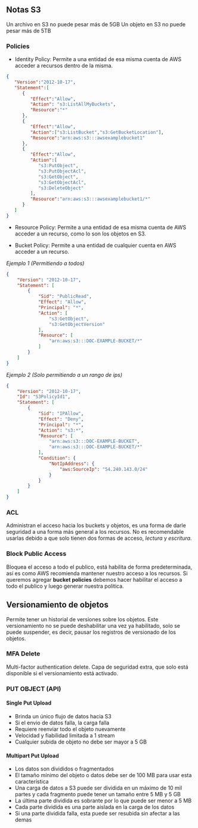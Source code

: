 ## Notas S3

Un archivo en S3 no puede pesar más de 5GB
Un objeto en S3 no puede pesar más de 5TB

### Policies
- Identity Policy: Permite a una entidad de esa misma cuenta de AWS acceder a recursos dentro de la misma.
~~~json
{
   "Version":"2012-10-17",
   "Statement":[
      {
         "Effect":"Allow",
         "Action": "s3:ListAllMyBuckets",
         "Resource":"*"
      },
      {
         "Effect":"Allow",
         "Action":["s3:ListBucket","s3:GetBucketLocation"],
         "Resource":"arn:aws:s3:::awsexamplebucket1"
      },
      {
         "Effect":"Allow",
         "Action":[
            "s3:PutObject",
            "s3:PutObjectAcl",
            "s3:GetObject",
            "s3:GetObjectAcl",
            "s3:DeleteObject"
         ],
         "Resource":"arn:aws:s3:::awsexamplebucket1/*"
      }
   ]
}
~~~

- Resource Policy: Permite a una entidad de esa misma cuenta de AWS acceder a un recurso, como lo son los objetos en S3.

- Bucket Policy: Permite a una entidad de cualquier cuenta en AWS acceder a un recurso.

*Ejemplo 1 (Permitiendo a todos)*
~~~json
{
    "Version": "2012-10-17",
    "Statement": [
        {
            "Sid": "PublicRead",
            "Effect": "Allow",
            "Principal": "*",
            "Action": [
                "s3:GetObject",
                "s3:GetObjectVersion"
            ],
            "Resource": [
                "arn:aws:s3:::DOC-EXAMPLE-BUCKET/*"
            ]
        }
    ]
}
~~~

*Ejemplo 2 (Solo permitiendo a un rango de ips)*
~~~json
{
    "Version": "2012-10-17",
    "Id": "S3PolicyId1",
    "Statement": [
        {
            "Sid": "IPAllow",
            "Effect": "Deny",
            "Principal": "*",
            "Action": "s3:*",
            "Resource": [
                "arn:aws:s3:::DOC-EXAMPLE-BUCKET",
                "arn:aws:s3:::DOC-EXAMPLE-BUCKET/*"
            ],
            "Condition": {
                "NotIpAddress": {
                    "aws:SourceIp": "54.240.143.0/24"
                }
            }
        }
    ]
}
~~~

### ACL
Administran el acceso hacia los buckets y objetos, es una forma de darle seguridad a una forma más general a los recursos. No es recomendable usarlas debido a que solo tienen dos formas de acceso, *lectura* y *escritura*.

### Block Public Access
Bloquea el acceso a todo el publico, está habilita de forma predeterminada, así es como AWS recomienda mantener nuestro acceso a los recursos. Si queremos agregar **bucket policies** debemos hacer habilitar el acceso a todo el publico y luego generar nuestra politica.

## Versionamiento de objetos
Permite tener un historial de versiones sobre los objetos.
Este versionamiento no se puede deshabilitar una vez ya habilitado, solo se puede suspender, es decir, pausar los registros de versionado de los objetos.

### MFA Delete
Multi-factor authentication delete. Capa de seguridad extra, que solo está disponible si el versionamiento está activado.

### PUT OBJECT (API)

#### Single Put Upload
- Brinda un único flujo de datos hacia S3
- Si el envio de datos falla, la carga falla
- Requiere reenviar todo el objeto nuevamente
- Velocidad y fiabilidad limitada a 1 stream
- Cualquier subida de objeto no debe ser mayor a 5 GB

#### Multipart Put Upload
- Los datos son divididos o fragmentados
- El tamaño mínimo del objeto o datos debe ser de 100 MB para usar esta característica
- Una carga de datos a S3 puede ser dividida en un máximo de 10 mil partes y cada fragmento puede tener un tamaño entre 5 MB y 5 GB
- La última parte dividida es sobrante por lo que puede ser menor a 5 MB
- Cada parte dividida es una parte aislada en la carga de los datos
- Si una parte dividida falla, esta puede ser resubida sin afectar a las demas
